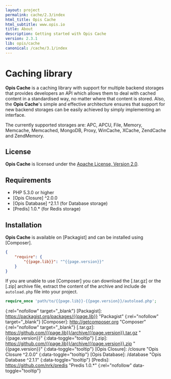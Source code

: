 ```yaml
---
layout: project
permalink: cache/2.3/index
html_title: Opis Cache
html_subtitle: www.opis.io
title: About
description: Getting started with Opis Cache
version: 2.3.1
lib: opis/cache
canonical: /cache/3.1/index
---
```

# Caching library

**Opis Cache** is a caching library with support for multiple backend storages that provides developers 
an API which allows them to deal with cached content in a standardised way, no matter where that content is stored.
Also, the **Opis Cache**'s simple and effective architecture ensures that support for new backend storages can be easily 
achieved by simply implementing an interface. 

The currently supported storages are: APC, APCU, File, Memory, Memcache, Memcached, MongoDB, 
Proxy, WinCache, XCache, ZendCache and ZendMemory. 

## License
**Opis Cache** is licensed under the [Apache License, Version 2.0][apache_license].

## Requirements
* PHP 5.3.0 or higher
* [Opis Closure] ^2.0.0
* [Opis Database] ^2.1.1 (for Database storage)
* [Predis] 1.0.* (for Redis storage)

## Installation

**Opis Cache** is available on [Packagist] and can be installed using [Composer]. 

```json
{
    "require": {
        "{{page.lib}}": "^{{page.version}}"
    }
}
```

If you are unable to use [Composer] you can download the [.tar.gz] or the [.zip]
archive file, extract the content of the archive and include de `autoload.php` file into your project. 

```php
require_once 'path/to/{{page.lib}}-{{page.version}}/autoload.php';
```


[apache_license]: http://www.apache.org/licenses/LICENSE-2.0 "Project license" 
{:rel="nofollow" target="_blank"}
[Packagist]: https://packagist.org/packages/{{page.lib}} "Packagist" 
{:rel="nofollow" target="_blank"}
[Composer]: http://getcomposer.org "Composer" 
{:rel="nofollow" target="_blank"}
[.tar.gz]: https://github.com/{{page.lib}}/archive/{{page.version}}.tar.gz "{{page.version}}" 
{:data-toggle="tooltip"}
[.zip]: https://github.com/{{page.lib}}/archive/{{page.version}}.zip "{{page.version}}" 
{:data-toggle="tooltip"}
[Opis Closure]: /closure  "Opis Closure ^2.0.0" 
{:data-toggle="tooltip"}
[Opis Database]: /database  "Opis Database ^2.1.1" 
{:data-toggle="tooltip"}
[Predis]: https://github.com/nrk/predis "Predis 1.0.*" 
{:rel="nofollow" data-toggle="tooltip"}